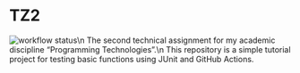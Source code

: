 # TZ2
![workflow status](https://github.com/testasoon/TZ2/actions/workflows/maven.yml/badge.svg)\n
The second technical assignment for my academic discipline “Programming Technologies”.\n
This repository is a simple tutorial project for testing basic functions using JUnit and GitHub Actions.
